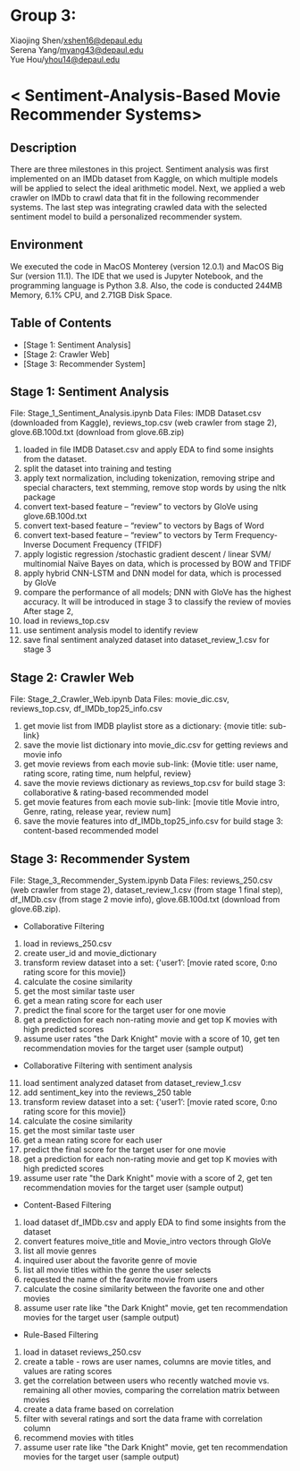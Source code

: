 # Group 3:
Xiaojing Shen/xshen16@depaul.edu   
Serena Yang/myang43@depaul.edu   
Yue Hou/yhou14@depaul.edu    
 
# < Sentiment-Analysis-Based Movie Recommender Systems>
## Description
There are three milestones in this project. Sentiment analysis was first implemented on an IMDb dataset from Kaggle, on which multiple models will be applied to select the ideal arithmetic model. Next, we applied a web crawler on IMDb to crawl data that fit in the following recommender systems. The last step was integrating crawled data with the selected sentiment model to build a personalized recommender system.
## Environment
We executed the code in MacOS Monterey (version 12.0.1) and MacOS Big Sur (version 11.1). The IDE that we used is Jupyter Notebook, and the programming language is Python 3.8. Also, the code is conducted 244MB Memory, 6.1% CPU, and 2.71GB Disk Space.

## Table of Contents
- [Stage 1: Sentiment Analysis]
- [Stage 2: Crawler Web]
- [Stage 3: Recommender System]

## Stage 1: Sentiment Analysis
File: Stage_1_Sentiment_Analysis.ipynb
Data Files: IMDB Dataset.csv (downloaded from Kaggle), reviews_top.csv (web crawler from stage 2), glove.6B.100d.txt (download from glove.6B.zip)
1.	loaded in file IMDB Dataset.csv and apply EDA to find some insights from the dataset.
2.	split the dataset into training and testing
3.	apply text normalization, including tokenization, removing stripe and special characters, text stemming, remove stop words by using the nltk package
4.	convert text-based feature – “review” to vectors by GloVe using glove.6B.100d.txt
5.	convert text-based feature – “review” to vectors by Bags of Word
6.	convert text-based feature – “review” to vectors by Term Frequency-Inverse Document Frequency (TFIDF)
7.	apply logistic regression /stochastic gradient descent / linear SVM/ multinomial Naïve Bayes on data, which is processed by BOW and TFIDF
8.	apply hybrid CNN-LSTM and DNN model for data, which is processed by GloVe
9.	compare the performance of all models; DNN with GloVe has the highest accuracy. It will be introduced in stage 3 to classify the review of movies
After stage 2,
1.	load in reviews_top.csv
2.	use sentiment analysis model to identify review
3.	save final sentiment analyzed dataset into dataset_review_1.csv for stage 3

## Stage 2: Crawler Web
File: Stage_2_Crawler_Web.ipynb
Data Files: movie_dic.csv, reviews_top.csv, df_IMDb_top25_info.csv 
1.	get movie list from IMDB playlist store as a dictionary: {movie title: sub-link} 
2.	save the movie list dictionary into movie_dic.csv for getting reviews and movie info
3.	get movie reviews from each movie sub-link: {Movie title: user name, rating score, rating time, num helpful, review}
4.	save the movie reviews dictionary as reviews_top.csv for build stage 3: collaborative & rating-based recommended model
5.	get movie features from each movie sub-link: [movie title Movie intro, Genre, rating, release year, review num]
6.	save the movie features into df_IMDb_top25_info.csv for build stage 3: content-based recommended model 

## Stage 3: Recommender System
File: Stage_3_Recommender_System.ipynb
Data Files: reviews_250.csv (web crawler from stage 2), dataset_review_1.csv (from stage 1 final step), df_IMDb.csv (from stage 2 movie info), glove.6B.100d.txt (download from glove.6B.zip). 
  
* Collaborative Filtering
1.	load in reviews_250.csv 
2.	create user_id and movie_dictionary
3.	transform review dataset into a set: {'user1’: [movie rated score, 0:no rating score for this movie]}
4.	calculate the cosine similarity
5.	get the most similar taste user
6.	get a mean rating score for each user
7.	predict the final score for the target user for one movie
8.	get a prediction for each non-rating movie and get top K movies with high predicted scores
9.	assume user rates "the Dark Knight" movie with a score of 10, get ten recommendation movies for the target user (sample output)  

* Collaborative Filtering with sentiment analysis
11.	load sentiment analyzed dataset from dataset_review_1.csv
12.	add sentiment_key into the reviews_250 table
13.	transform review dataset into a set: {'user1’: [movie rated score, 0:no rating score for this movie]}
14.	calculate the cosine similarity
15.	get the most similar taste user
16.	get a mean rating score for each user
17.	predict the final score for the target user for one movie
18.	get a prediction for each non-rating movie and get top K movies with high predicted scores
19.	assume user rate "the Dark Knight" movie with a score of 2, get ten recommendation movies for the target user (sample output)
   
* Content-Based Filtering
1.	load dataset df_IMDb.csv and apply EDA to find some insights from the dataset
2.	convert features moive_title and Movie_intro vectors through GloVe
3.	list all movie genres
4.	inquired user about the favorite genre of movie
5.	list all movie titles within the genre the user selects
6.	requested the name of the favorite movie from users
7.	calculate the cosine similarity between the favorite one and other movies
8.	assume user rate like "the Dark Knight" movie, get ten recommendation movies for the target user (sample output)

* Rule-Based Filtering
1.	load in dataset reviews_250.csv
2.	create a table - rows are user names, columns are movie titles, and values are rating scores
3.	get the correlation between users who recently watched movie vs. remaining all other movies, comparing the correlation matrix between movies
4.	create a data frame based on correlation
5.	filter with several ratings and sort the data frame with correlation column
6.	recommend movies with titles
7.	assume user rate like "the Dark Knight" movie, get ten recommendation movies for the target user (sample output)


